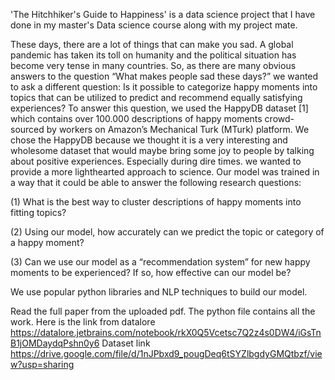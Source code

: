 'The Hitchhiker's Guide to Happiness' is a data science project that I have done in my master's Data science course along with my project mate. 

These days, there are a lot of things that can make you sad. A global pandemic has taken its toll on humanity and the political situation has become very tense in many countries. So, as there are many obvious answers to the question “What makes people sad these days?” we wanted to ask a different question: Is it possible to categorize happy moments into topics that can be utilized to predict and recommend equally satisfying experiences? To answer this question, we used the HappyDB dataset [1] which contains over 100.000 descriptions of happy moments crowd-sourced by workers on Amazon’s Mechanical Turk (MTurk) platform. We chose the HappyDB because we thought it is a very interesting and wholesome dataset that would maybe bring some joy to people by talking about positive experiences. Especially during dire times. we wanted to provide a more lighthearted approach to science. Our model  was trained in a way that it could be able to answer the following research questions: 

(1) What is the best way to cluster descriptions of happy moments
into fitting topics?

(2) Using our model, how accurately can we predict the topic
or category of a happy moment?

(3) Can we use our model as a “recommendation system” for
new happy moments to be experienced? If so, how effective
can our model be?

We use popular python libraries and NLP techniques to build our model. 

Read the full paper from the uploaded pdf. The python file contains all the work. 
Here is the link from datalore https://datalore.jetbrains.com/notebook/rkX0Q5Vcetsc7Q2z4s0DW4/iGsTnB1jOMDaydqPshn0y6
Dataset link https://drive.google.com/file/d/1nJPbxd9_pougDeq6tSYZlbgdyGMQtbzf/view?usp=sharing
